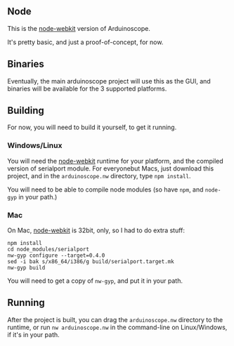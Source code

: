 ## Node

This is the [node-webkit](https://github.com/rogerwang/node-webkit) version of Arduinoscope.

It's pretty basic, and just a proof-of-concept, for now.

## Binaries

Eventually, the main arduinoscope project will use this as the GUI, and binaries will be available for the 3 supported platforms.

## Building

For now, you will need to build it yourself, to get it running.

### Windows/Linux

You will need the [node-webkit](https://github.com/rogerwang/node-webkit) runtime for your platform, and the compiled version of serialport module. For everyonebut Macs, just download this project, and in the `arduinoscope.nw` directory, type `npm install`.

You will need to be able to compile node modules (so have `npm`, and `node-gyp` in your path.)

### Mac

On Mac, [node-webkit](https://github.com/rogerwang/node-webkit) is 32bit, only, so I had to do extra stuff:

    npm install
    cd node_modules/serialport
    nw-gyp configure --target=0.4.0
    sed -i bak s/x86_64/i386/g build/serialport.target.mk
    nw-gyp build

You will need to get a copy of `nw-gyp`, and put it in your path.

## Running

After the project is built, you can drag the `arduinoscope.nw` directory to the runtime, or run `nw arduinoscope.nw` in the command-line on Linux/Windows, if it's in your path.

